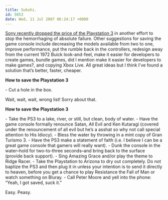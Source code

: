 ```yaml
---
title: Sukuhi.
id: 5853
date: Wed, 11 Jul 2007 06:24:17 +0000
---
```


[Sony recently dropped the price of the Playstation 3](http://kotaku.com/gaming/we.re-slashing-prices/sony-confirms-ps3-price+cut-80gb-bundle-276091.php) in another effort to stop the hemorrhaging of absolute failure. Other suggestions for saving the game console include decreasing the models available from two to one, improve performance, put the rumble back in the controllers, redesign away from the current 1972 Buick look-and-feel, make it easier for developers to create games, bundle games, did I mention make it easier for developers to make games?, and copying Xbox Live. All great ideas but I think I’ve found a solution that’s better, faster, cheaper.  

**How to save the Playstation 3**

<div class="silverbullets">
- Cut a hole in the box.
</div>

Wait, wait, wait, wrong list! Sorry about that.  

**How to save the Playstation 3**

<div class="silverbullets">
  - Take the PS3 to a lake, river, or still, but clean, body of water.
- Have the game console formally renounce Satan, All Evil and Ken Kutaragi (covered under the renouncement of all evil but he’s a asshat so why not call special attention to His Idiocy).
- Bless the water by throwing in a mint copy of Gran Turismo 3.
- Have the PS3 make a statement of faith (i.e. I believe I can be a great game console that gamers will really want).
- Dunk the console in the water–hold for two-to-three seconds–and bring back to the surface (provide back support).
- Sing Amazing Grace and/or play the theme to Ridge Racer.
- Take the Playstation to Arizona to dry out completely. Do not baptize the PS3 and then plug it in unless your intention is to send it directly to heaven, before you get a chance to play Resistance the Fall of Man or watch something on Bluray.
- Call Peter Moore and yell into the phone: “Yeah, I got saved, suck it.”
</div>

Easy. Peasy.





